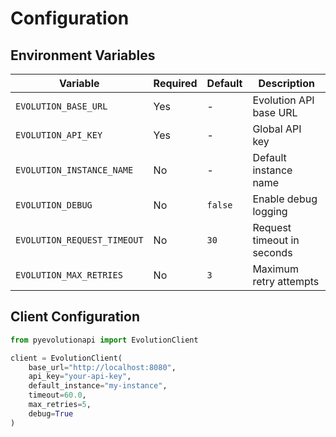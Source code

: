 # Configuration

## Environment Variables

| Variable | Required | Default | Description |
|----------|----------|---------|-------------|
| `EVOLUTION_BASE_URL` | Yes | - | Evolution API base URL |
| `EVOLUTION_API_KEY` | Yes | - | Global API key |
| `EVOLUTION_INSTANCE_NAME` | No | - | Default instance name |
| `EVOLUTION_DEBUG` | No | `false` | Enable debug logging |
| `EVOLUTION_REQUEST_TIMEOUT` | No | `30` | Request timeout in seconds |
| `EVOLUTION_MAX_RETRIES` | No | `3` | Maximum retry attempts |

## Client Configuration

```python
from pyevolutionapi import EvolutionClient

client = EvolutionClient(
    base_url="http://localhost:8080",
    api_key="your-api-key",
    default_instance="my-instance",
    timeout=60.0,
    max_retries=5,
    debug=True
)
```